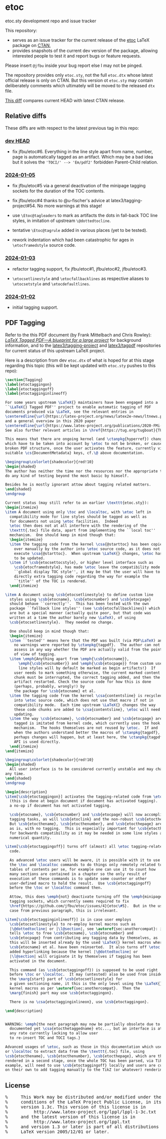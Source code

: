 # etoc

etoc.sty development repo and issue tracker

This repository:
- serves as an issue tracker for the current release of the [etoc](https://ctan.org/pkg/etoc) LaTeX package on [CTAN](https://ctan.org),
- provides snapshots of the current dev version of the package, allowing interested people to test it and report bugs or feature requests.

Please insert `@jfbu` inside your bug report else I may not be pinged.

The repository provides only `etoc.sty`, not the full `etoc.dtx` whose latest official release is only on CTAN.  But this version ot `etoc.sty` may contain deliberately comments which ultimately will be moved to the released `dtx` file.

[This diff](https://github.com/jfbu/etoc/compare/1.2d-2023-10-29...HEAD) compares current HEAD with latest CTAN release.

## Relative diffs

These diffs are with respect to the latest previous tag in this repo:

### [dev HEAD]

- fix jfbu/etoc#6.  Everything in the line style apart from name, number, page is automatically tagged as an artifact.  Which may be a bad idea but it solves the `'TOCI/' --> 'Em/pdf2'` forbidden Parent-Child relation.

### [2024-01-05]

- fix jfbu/etoc#5 via a general deactivation of the minipage tagging sockets for the duration of the TOC contents.

- fix jfbu/etoc#4 thanks to @u-fischer's advice at latex3/tagging-project#54.  No more warnings at this stage!

- use `\Etoc@tagleaders` to mark as artifacts the dots in fall-back TOC line styles, in imitation of upstream `\@dottedtocline`.

- tentative `\Etoc@tagrule` added in various places (yet to be tested).

- rework indentation which had been catastrophic for ages in `\etocframedstyle` source code.

### [2024-01-03]

- refactor tagging support, fix jfbu/etoc#1, jfbu/etoc#2, jfbu/etoc#3.

- `\etocsetlinestyle` and `\etocfallbacklines` as respective aliases to `\etocsetstyle` and `\etocdefaultlines`.

### [2024-01-02]

- initial tagging support.


## PDF Tagging

Refer to the this PDF document (by Frank Mittelbach and Chris Rowley): [*LaTeX Tagged PDF—A blueprint for a large project*](https://www.latex-project.org/publications/2020-FMi-TUB-tb129mitt-tagpdf.pdf) for background information, and to the [latex3/tagging-project](https://github.com/latex3/tagging-project) and [latex3/tagpdf](https://github.com/latex3/tagpdf) repositories for current status of this upstream LaTeX project.

Here is a description from dev `etoc.dtx` of what is hoped for at this stage regarding this topic (this will be kept updated with `etoc.sty` pushes to this repo):

```latex
\section{Tagging}
\label{etoctaggingon}
\label{etoctaggingoff}
\label{etoctagginginlineoff}

For some years upstream \LaTeX{} maintainers have been engaged into a
``\LaTeX{} Tagged PDF'' project to enable automatic tagging of PDF
documents produced via \LaTeX, see the relevant entries in
\centeredline{\url{https://latex-project.org/news/latex2e-news/ltnews.pdf}}
and a general overview in this 2020 paper
\centeredline{\url{https://www.latex-project.org/publications/2020-FMi-TUB-tb129mitt-tagpdf.pdf}}
See also further relevant articles in \href{https://tug.org/tugboat}{TUGboat}.

This means that there are ongoing kernel (and \ctanpkg{hyperref}) changes
which have to be taken into account by \etoc to not be broken, or cause a
broken PDF structure, once the user activates the feature, currently via usage of
suitable \cs{DocumentMetadata} keys, cf.\@ above documentation.

\begingroup\colorlet{shadecolor}{red!10}
\begin{shaded}
The author has neither the time nor the resources nor the appropriate tools to
do any kind of testing beyond the most basic by himself.

Besides he is mostly ignorant attow about tagging related matters.
\end{shaded}
\endgroup

Current status (may still refer to an earlier \texttt{etoc.sty}):
\begin{itemize}
\item A document using only \toc and \localtoc, with \etoc left in
  compatibility mode for line styles should be tagged as well as
  for documents not using \etoc facilities.  Indeed
  \etoc then does not at all interfere with the rendering of the
  \texttt{.toc} file data, apart from implementing the ``local toc''
  mechanism.  One should keep in mind though that:
  \begin{itemize}
  \item the tagging code from the kernel \csa{@starttoc} has been copied
    over manually by the author into \etoc source code, as it does not
    execute \csa{@starttoc}.  When upstream \LaTeX{} changes, \etoc has
    to be updated.
  \item if \csb{etocsettocstyle}, or higher level interface such as
    \csb{etocframedstyle}, has made \etoc leave the compatibility mode for the
    ``global display TOC style'', it may be that the user will have to add
    directly extra tagging code regarding the way for example the
    ``title'' of the TOC is rendered.
  \end{itemize}

\item A document using \csb{etocsetlinestyle} to define custom line
  styles using \csb{etocname}, \csb{etocnumber} and \csb{etocpage}
  should behave ``correctly''.  This has been tested with the own
  package ``fallback line styles'' (see \csb{etocfallbacklines}) which
  are but a special manner (actually quite poor, but that code was
  written at a time the author barely new \LaTeX), of using
  \csb{etocsetlinestyle}.  They needed no change.

  One should keep in mind though that:
  \begin{itemize}
  \item ``tested'' means here that the PDF was built (via PDF\LaTeX) and
    no warnings were reported by \ctanpkg{tagpdf}.  The author can not
    assess in any way whether the PDF are actually valid from the point
    of view of tagging.
  \item \emph{Anything apart from \emph{\csb{etocname}},
      \emph{\csb{etocnumber}} and \emph{\csb{etocpage}} from custom user
      line styles will by default be marked as begin artifacts!}  If
    user needs to mark something otherwise, the current marked content
    chunk must be interrupted, the correct tagging added, and then the
    artifact restarted. Check the source code for how this is done
    (perhaps, probably, wrongly!) by
    the package for \csb{etocname} et al.
  \item the tagging code from the kernel \csa{contentsline} is recycled
    into \etoc source code, which does not use that macro if not in
    compatibility mode.  Each time upstream \LaTeX{} changes the way
    these code chunks are added to \csa{contentsline}, \etoc will need
    updating.
  \item the way \csb{etocname}, \csb{etocnumber} and \csb{etocpage} are
    tagged is imitated from kernel code, which currently uses the hook
    mechanism.  The hooks themselves are not reused by \etoc.  If and
    when the authors understand better the macros of \ctanpkg{tagpdf},
    perhaps changes will happen, but at least here, the \ctanpkg{tagpdf}
    API is used directly.
  \end{itemize}
\end{itemize}

\begingroup\colorlet{shadecolor}{red!10}
\begin{shaded}
  All user interface is to be considered currently unstable and may change at
any time.
\end{shaded}
\endgroup

\begin{description}
\item[\csb{etoctaggingon}] activates the tagging-related code from \etoc
  (this is done at begin document if document has activated tagging).  This is
  a no-op if document has not activated tagging.

  \csb{etocname}, \csb{etocnumber} and \csb{etocpage} will now accomplish
  tagging tasks, as will \csb{etoclink} and the non-robust \csb{etocthelink}.
  But \csb{etocthename}, \csb{etocthenumber}, and \csb{etocthepage} are kept
  as is, with no tagging.  This is especially important for \csb{etocthenumber}
  for backwards compatibility as it may be needed in some line styles as a
  numerical quantity.

\item[\csb{etoctaggingoff}] turns off (almost) all \etoc tagging-related
  code.

  As advanced \etoc users will be aware, it is possible with it to use
  the \toc and \localtoc commands to do things only remotely related to
  tables of contents per se, for example one can use it to count how
  many sections are contained in a chapter so the only result of
  execution of these commands is to update some counter or other
  user-defined macro to hold the result.  Use \csb{etoctaggingoff}
  before the \toc or \localtoc command then.

  Attow, this does \emph{not} deactivate turning off the \emph{minipage}
  tagging sockets, which currently seems required to fix
  \href{https://github.com/jfbu/etoc/issues/4}{etoc\#5}.  But in the use
  case from previous paragraph, this is irrelevant.

\item[\csb{etoctagginginlineoff}] is in case user employs
  \csb{etocsetlinestyle} to re-employ kernel macros such as
  |\@dottedtocline| or |\l@section|, see \autoref{sec:anothercompat}: it
  tells \etoc to free \csb{etocname}, \csb{etocnumber} and
  \csb{etocpage} from contributing any tagging data by themselves, as
  this will be inserted already by the used \LaTeX{} kernel macros where
  \csb{etocname} et al. have been reinserted.  It also turns off \etoc
  added hyperlinking because the kernel |\@dottedtocline| or
  |\l@section| will originate it by themselves if tagging has been
  activated in the document.

  This command (as \csb{etoctaggingoff}) is supposed to be used right
  before \toc or \localtoc.  It may (untested) also be used from inside
  the \marg{start} part of \csb{etocsetlinestyle} for
  a given sectioning name, it this is the only level using the \LaTeX{}
  kernel macros as per \autoref{sec:anothercompat}.  Then the
  \marg{finish} part may use \csb{etoctaggingon}.

  There is no \csa{etoctagginginlineon}, use \csb{etoctaggingon}.

\end{description}


WARNING: \emph{the next paragraph may now be partially obsolete due to non
  documented yet \csa{etocthetaggedname} etc..., but an interface is at
  any rate currently lacking to allow user
  to re-insert TOC and TOCI tags.}

Advanced usages of \etoc, such as those in this documentation which use \toc
or \localtoc to extract data from the \texttt{.toc} file, using
\csb{etocthename}, \csb{etocthenumber}, \csb{etocthepage}, which are then
rendered in a second stage, once the whole TOC has been parsed, via TikZ for
example, will need to use \csb{etoctaggingoff} locally and users are currently
on their own to add tagging manually to the TikZ (or whatever) rendering.
```

## License

<pre>
%     This Work may be distributed and/or modified under the
%     conditions of the LaTeX Project Public License, in its
%     version 1.3c. This version of this license is in
%          http://www.latex-project.org/lppl/lppl-1-3c.txt
%     and the latest version of this license is in
%          http://www.latex-project.org/lppl.txt
%     and version 1.3 or later is part of all distributions of
%     LaTeX version 2005/12/01 or later.
</pre>

[dev HEAD]: https://github.com/jfbu/etoc/compare/2024-01-05...HEAD
[2024-01-05]: https://github.com/jfbu/etoc/compare/2024-01-03...2024-01-05
[2024-01-03]: https://github.com/jfbu/etoc/compare/2024-01-02...2024-01-03
[2024-01-02]: https://github.com/jfbu/etoc/compare/1.2d-2023-10-29...2024-01-02
